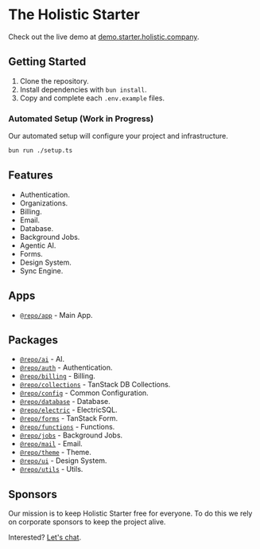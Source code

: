 # The Holistic Starter

Check out the live demo at [demo.starter.holistic.company](https://demo.starter.holistic.company).

## Getting Started

1. Clone the repository.
1. Install dependencies with `bun install`.
1. Copy and complete each `.env.example` files.

### Automated Setup (Work in Progress)

Our automated setup will configure your project and infrastructure.

```sh
bun run ./setup.ts
```

## Features

- Authentication.
- Organizations.
- Billing.
- Email.
- Database.
- Background Jobs.
- Agentic AI.
- Forms.
- Design System.
- Sync Engine.

## Apps

- [`@repo/app`](apps/app/readme.md) - Main App.

## Packages

- [`@repo/ai`](packages/ai/readme.md) - AI.
- [`@repo/auth`](packages/auth/readme.md) - Authentication.
- [`@repo/billing`](packages/billing/readme.md) - Billing.
- [`@repo/collections`](packages/collections/readme.md) - TanStack DB Collections.
- [`@repo/config`](packages/config/readme.md) - Common Configuration.
- [`@repo/database`](packages/database/readme.md) - Database.
- [`@repo/electric`](packages/electric/readme.md) - ElectricSQL.
- [`@repo/forms`](packages/forms/readme.md) - TanStack Form.
- [`@repo/functions`](packages/functions/readme.md) - Functions.
- [`@repo/jobs`](packages/jobs/readme.md) - Background Jobs.
- [`@repo/mail`](packages/mail/readme.md) - Email.
- [`@repo/theme`](packages/theme/readme.md) - Theme.
- [`@repo/ui`](packages/ui/readme.md) - Design System.
- [`@repo/utils`](packages/utils/readme.md) - Utils.

## Sponsors

Our mission is to keep Holistic Starter free for everyone. To do this we rely on corporate sponsors to keep the project alive.

Interested? [Let's chat](https://cal.com/jamie-davenport/starter-sponsor-chat).
